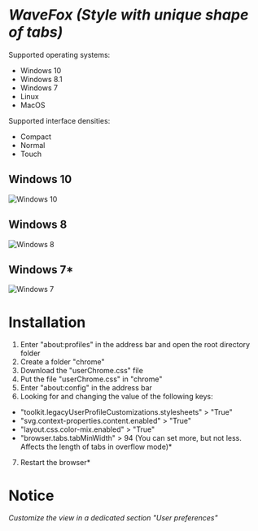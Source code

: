 # *WaveFox (Style with unique shape of tabs)*

Supported operating systems:
* Windows 10
* Windows 8.1
* Windows 7
* Linux 
* MacOS

Supported interface densities:
* Compact
* Normal
* Touch

## Windows 10
![Windows 10](https://user-images.githubusercontent.com/85301851/123125139-ee92c380-d450-11eb-8458-1e12fdc7e847.png)

## Windows 8
![Windows 8](https://user-images.githubusercontent.com/85301851/123125196-f94d5880-d450-11eb-93c3-c1d0331a8069.png)

## Windows 7*
![Windows 7](https://user-images.githubusercontent.com/85301851/123125224-fe120c80-d450-11eb-8410-f9d90e5d5d9b.png)

# Installation
1) Enter "about:profiles" in the address bar and open the root directory folder
2) Create a folder "chrome"
3) Download the "userChrome.css" file
4) Put the file "userChrome.css" in "chrome"
5) Enter "about:config" in the address bar
6) Looking for and changing the value of the following keys:
* "toolkit.legacyUserProfileCustomizations.stylesheets" > "True"
* "svg.context-properties.content.enabled" > "True"
* "layout.css.color-mix.enabled" > "True"
* "browser.tabs.tabMinWidth" > 94 (You can set more, but not less. Affects the length of tabs in overflow mode)*
7) Restart the browser*

# Notice
*Customize the view in a dedicated section "User preferences"*
